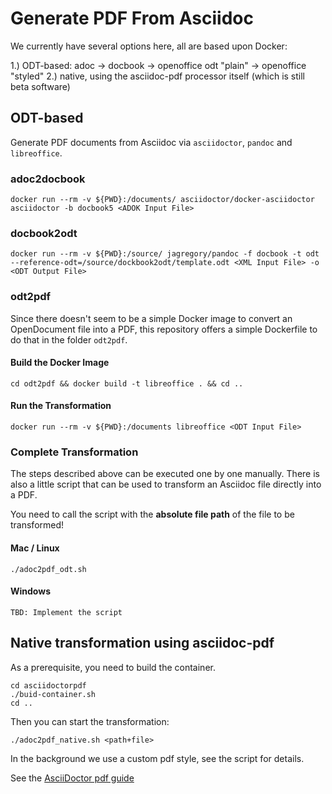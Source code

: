 # Generate PDF  From Asciidoc

We currently have several options here, all are based upon Docker:

1.) ODT-based: adoc -> docbook -> openoffice odt "plain" -> openoffice "styled"
2.) native, using the asciidoc-pdf processor itself (which is still beta software)

## ODT-based

Generate PDF documents from Asciidoc via `asciidoctor`, `pandoc` and `libreoffice`.

### adoc2docbook

    docker run --rm -v ${PWD}:/documents/ asciidoctor/docker-asciidoctor asciidoctor -b docbook5 <ADOK Input File>

### docbook2odt

    docker run --rm -v ${PWD}:/source/ jagregory/pandoc -f docbook -t odt --reference-odt=/source/dockbook2odt/template.odt <XML Input File> -o <ODT Output File>

### odt2pdf

Since there doesn't seem to be a simple Docker image to convert an OpenDocument file into a PDF, this repository offers a simple Dockerfile to do that in the folder `odt2pdf`.

#### Build the Docker Image

    cd odt2pdf && docker build -t libreoffice . && cd ..

#### Run the Transformation

    docker run --rm -v ${PWD}:/documents libreoffice <ODT Input File>

### Complete Transformation

The steps described above can be executed one by one manually. There is also a little script that can be used to transform an Asciidoc file directly into a PDF.

You need to call the script with the **absolute file path** of the file to be transformed!

#### Mac / Linux

    ./adoc2pdf_odt.sh

#### Windows

    TBD: Implement the script

## Native transformation using asciidoc-pdf

As a prerequisite, you need to build the container.

    cd asciidoctorpdf
    ./buid-container.sh
    cd ..

Then you can start the transformation:

    ./adoc2pdf_native.sh <path+file>

In the background we use a custom pdf style, see the script for details.

See the [AsciiDoctor pdf guide](https://github.com/asciidoctor/asciidoctor-pdf/blob/master/docs/theming-guide.adoc)
